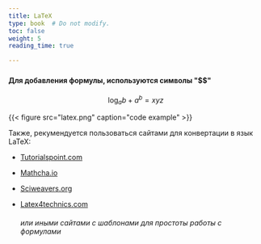 ```yaml
---
title: LaTeX
type: book  # Do not modify.
toc: false
weight: 5
reading_time: true

---
```


### 

#### Для добавления формулы, используются символы "$$"













$$
\log_{a}{b} + a^{b} = xyz
$$

{{< figure src="latex.png" caption="code example" >}}

Также, рекумендуется пользоваться сайтами для конвертации в язык LaTeX:


* [Tutorialspoint.com](https://www.tutorialspoint.com/latex_equation_editor.htm)

* [Mathcha.io](https://www.mathcha.io/)

* [Sciweavers.org](http://www.sciweavers.org/free-online-latex-equation-editor)

* [Latex4technics.com](https://www.latex4technics.com/)

  ###### или иными сайтами с шаблонами для простоты работы с формулами

